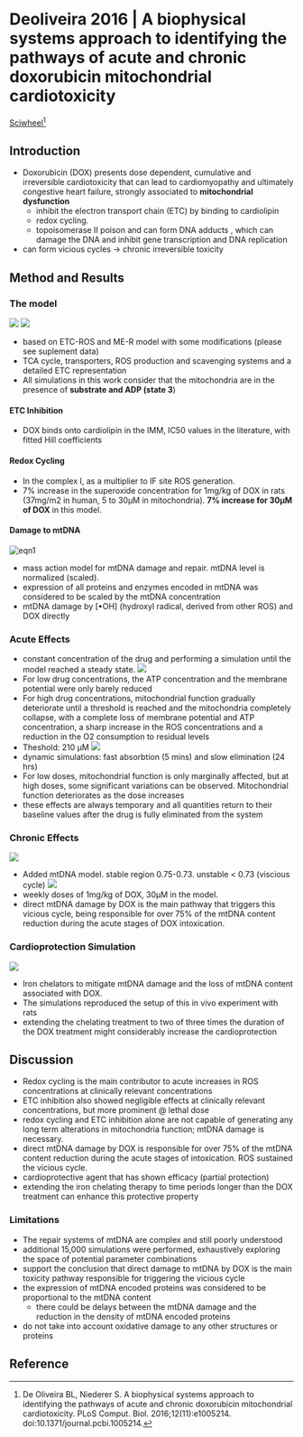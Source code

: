 # Deoliveira 2016 | A biophysical systems approach to identifying the pathways of acute and chronic doxorubicin mitochondrial cardiotoxicity


[Sciwheel](https://sciwheel.com/work/#/items/3315532)[^DeOliveira2016]

<!--more-->

## Introduction

* Doxorubicin (DOX) presents dose dependent, cumulative and irreversible cardiotoxicity that can lead to cardiomyopathy and ultimately congestive heart failure, strongly associated to **mitochondrial dysfunction**
    * inhibit the electron transport chain (ETC) by binding to cardiolipin
    * redox cycling.
    * topoisomerase II poison and can form DNA adducts , which can damage the DNA and inhibit gene transcription and DNA replication
* can form vicious cycles  -> chronic irreversible toxicity

## Method and Results

### The model
![](https://journals.plos.org/ploscompbiol/article/file?id=10.1371/journal.pcbi.1005214.g001&type=large)
![](https://journals.plos.org/ploscompbiol/article/file?id=10.1371/journal.pcbi.1005214.g007&type=large)
* based on ETC-ROS and ME-R model with some modifications (please see suplement data)
* TCA cycle, transporters, ROS production and scavenging systems and a detailed ETC representation
* All simulations in this work consider that the mitochondria are in the presence of **substrate and ADP (state 3**)

#### ETC Inhibition
* DOX binds onto cardiolipin in the IMM, IC50 values in the literature, with fitted Hill coefficients

#### Redox Cycling
* In the complex I, as a multiplier to IF site ROS generation.
* 7% increase in the superoxide concentration for 1mg/kg of DOX in rats (37mg/m2 in human, 5 to 30μM in mitochondria).  **7% increase for 30μM of DOX** in this model.

#### Damage to mtDNA
![eqn1](https://user-images.githubusercontent.com/40054455/86617155-6d48e380-bfe9-11ea-8fa0-e721a26ae269.png)
* mass action model for mtDNA damage and repair. mtDNA level is normalized (scaled).
* expression of all proteins and enzymes encoded in mtDNA was considered to be scaled by the mtDNA concentration
* mtDNA damage by [•OH] (hydroxyl radical, derived from other ROS) and DOX directly

### Acute Effects
* constant concentration of the drug and performing a simulation until the model reached a steady state.
![](https://journals.plos.org/ploscompbiol/article/file?id=10.1371/journal.pcbi.1005214.g002&type=large)
* For low drug concentrations, the ATP concentration and the membrane potential were only barely reduced
* For high drug concentrations, mitochondrial function gradually deteriorate until a threshold is reached and the mitochondria completely collapse, with a complete loss of membrane potential and ATP concentration, a sharp increase in the ROS concentrations and a reduction in the O2 consumption to residual levels
* Theshold: 210 μM
![](https://journals.plos.org/ploscompbiol/article/file?id=10.1371/journal.pcbi.1005214.g003&type=large)
* dynamic simulations: fast absorbtion (5 mins) and slow elimination (24 hrs)
* For low doses, mitochondrial function is only marginally affected, but at high doses, some significant variations can be observed. Mitochondrial function deteriorates as the dose increases
* these effects are always temporary and all quantities return to their baseline values after the drug is fully eliminated from the system

### Chronic Effects
![](https://journals.plos.org/ploscompbiol/article/file?id=10.1371/journal.pcbi.1005214.g004&type=large)
* Added mtDNA model.  stable region 0.75-0.73. unstable < 0.73 (viscious cycle)
![](https://journals.plos.org/ploscompbiol/article/file?id=10.1371/journal.pcbi.1005214.g005&type=large)
* weekly doses of 1mg/kg of DOX, 30μM in the model.
* direct mtDNA damage by DOX is the main pathway that triggers this vicious cycle, being responsible for over 75% of the mtDNA content reduction during the acute stages of DOX intoxication.

### Cardioprotection Simulation
![](https://journals.plos.org/ploscompbiol/article/file?id=10.1371/journal.pcbi.1005214.g006&type=large)
* Iron chelators to mitigate mtDNA damage and the loss of mtDNA content associated with DOX.
* The simulations reproduced the setup of this in vivo experiment with rats
* extending the chelating treatment to two of three times the duration of the DOX treatment might considerably increase the cardioprotection

## Discussion
* Redox cycling is the main contributor to acute increases in ROS concentrations at clinically relevant concentrations
* ETC inhibition also showed negligible effects at clinically relevant concentrations, but more prominent @ lethal dose
* redox cycling and ETC inhibition alone are not capable of generating any long term alterations in mitochondria function; mtDNA damage is necessary.
* direct mtDNA damage by DOX is responsible for over 75% of the mtDNA content reduction during the acute stages of intoxication. ROS sustained the vicious cycle.
* cardioprotective agent that has shown efficacy (partial protection)
* extending the iron chelating therapy to time periods longer than the DOX treatment can enhance this protective property
### Limitations
* The repair systems of mtDNA are complex and still poorly understood
* additional 15,000 simulations were performed, exhaustively exploring the space of potential parameter combinations
* support the conclusion that direct damage to mtDNA by DOX is the main toxicity pathway responsible for triggering the vicious cycle
* the expression of mtDNA encoded proteins was considered to be proportional to the mtDNA content
    * there could be delays between the mtDNA damage and the reduction in the density of mtDNA encoded proteins
* do not take into account oxidative damage to any other structures or proteins

## Reference
[^DeOliveira2016]: De Oliveira BL, Niederer S. A biophysical systems approach to identifying the pathways of acute and chronic doxorubicin mitochondrial cardiotoxicity. PLoS Comput. Biol. 2016;12(11):e1005214. doi:10.1371/journal.pcbi.1005214.

